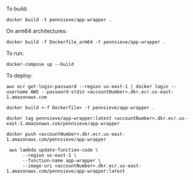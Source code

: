 To build:

`docker build -t pennsieve/app-wrapper .`

On arm64 architectures:

`docker build -f Dockerfile_arm64 -t pennsieve/app-wrapper .`

To run:

`docker-compose up --build`

To deploy:

```
aws ecr get-login-password --region us-east-1 | docker login --username AWS --password-stdin <accountNumber>.dkr.ecr.us-east-1.amazonaws.com

docker build <-f Dockerfile> -t pennsieve/app-wrapper .

docker tag pennsieve/app-wrapper:latest <accountNumber>.dkr.ecr.us-east-1.amazonaws.com/pennsieve/app-wrapper

docker push <accountNumber>.dkr.ecr.us-east-1.amazonaws.com/pennsieve/app-wrapper

 aws lambda update-function-code \
      --region us-east-1 \
      --function-name app-wrapper \
      --image-uri <accountNumber>.dkr.ecr.us-east-1.amazonaws.com/pennsieve/app-wrapper:latest

```